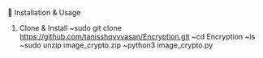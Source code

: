 🚀 Installation & Usage
1. Clone & Install
     ~sudo git clone https://github.com/tanisshqvvvasan/Encryption.git
     ~cd Encryption
     ~ls
     ~sudo unzip image_crypto.zip
     ~python3 image_crypto.py
